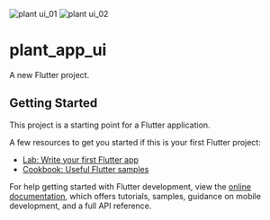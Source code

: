 ![plant ui_01](https://user-images.githubusercontent.com/108860346/202092059-e8442447-3467-4423-b46f-004744e9b953.png)
![plant ui_02](https://user-images.githubusercontent.com/108860346/202092067-22264a25-2c75-4a8b-92be-4607306d74b6.png)
# plant_app_ui

A new Flutter project.

## Getting Started

This project is a starting point for a Flutter application.

A few resources to get you started if this is your first Flutter project:

- [Lab: Write your first Flutter app](https://docs.flutter.dev/get-started/codelab)
- [Cookbook: Useful Flutter samples](https://docs.flutter.dev/cookbook)

For help getting started with Flutter development, view the
[online documentation](https://docs.flutter.dev/), which offers tutorials,
samples, guidance on mobile development, and a full API reference.
